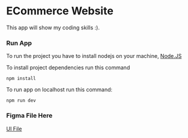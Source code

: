 # ECommerce Website
This app will show my coding skills :).

### Run App
To run the project you have to install nodejs on your machine, [Node.JS](https://www.nodejs.org)

To install project dependencies run this command
```
npm install
```
To run app on localhost run this command:
```
npm run dev
```

### Figma File Here
[UI File](https://www.figma.com/file/CkSZ7JkNEqSTDmaIAbC0mX/E-Commerce)
